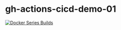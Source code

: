 # gh-actions-cicd-demo-01

[![Docker Series Builds](https://github.com/Vortex-ict/gh-actions-cicd-demo-01/actions/workflows/docker.yaml/badge.svg)](https://github.com/Vortex-ict/gh-actions-cicd-demo-01/actions/workflows/docker.yaml)
